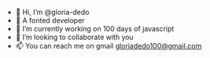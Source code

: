 - 👋 Hi, I’m @gloria-dedo
- 👀 A fonted developer 
- 🌱 I’m currently working on 100 days of javascript
- 💞️ I’m looking to collaborate with you 
- 📫 You can reach me on gmail  gloriadedo100@gmail.com 

<!---
gloria-dedo/gloria-dedo is a ✨ special ✨ repository because its `README.md` (this file) appears on your GitHub profile.
You can click the Preview link to take a look at your changes.
--->
